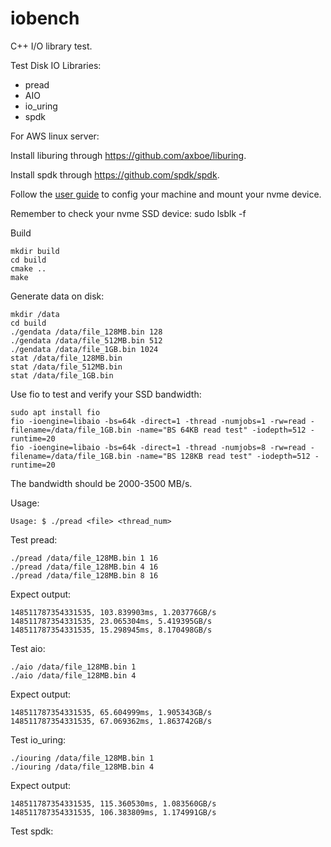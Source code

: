 # iobench
C++ I/O library test.

Test Disk IO Libraries:
- pread
- AIO
- io_uring
- spdk


For AWS linux server:

Install liburing through https://github.com/axboe/liburing.

Install spdk through https://github.com/spdk/spdk.

Follow the [user guide](https://docs.aws.amazon.com/zh_cn/AWSEC2/latest/UserGuide/ebs-using-volumes.html) to config your machine and mount your nvme device.

Remember to check your nvme SSD device: sudo lsblk -f

Build
```
mkdir build
cd build
cmake ..
make
```


Generate data on disk:

```
mkdir /data
cd build
./gendata /data/file_128MB.bin 128
./gendata /data/file_512MB.bin 512
./gendata /data/file_1GB.bin 1024
stat /data/file_128MB.bin
stat /data/file_512MB.bin
stat /data/file_1GB.bin
```

Use fio to test and verify your SSD bandwidth:
```
sudo apt install fio
fio -ioengine=libaio -bs=64k -direct=1 -thread -numjobs=1 -rw=read -filename=/data/file_1GB.bin -name="BS 64KB read test" -iodepth=512 -runtime=20
fio -ioengine=libaio -bs=64k -direct=1 -thread -numjobs=8 -rw=read -filename=/data/file_1GB.bin -name="BS 128KB read test" -iodepth=512 -runtime=20
```
The bandwidth should be 2000-3500 MB/s.

Usage:
```
Usage: $ ./pread <file> <thread_num>
```

Test pread:
```
./pread /data/file_128MB.bin 1 16
./pread /data/file_128MB.bin 4 16
./pread /data/file_128MB.bin 8 16
```

Expect output:
```
148511787354331535, 103.839903ms, 1.203776GB/s
148511787354331535, 23.065304ms, 5.419395GB/s
148511787354331535, 15.298945ms, 8.170498GB/s
```

Test aio:
```
./aio /data/file_128MB.bin 1
./aio /data/file_128MB.bin 4
```

Expect output:
```
148511787354331535, 65.604999ms, 1.905343GB/s
148511787354331535, 67.069362ms, 1.863742GB/s
```


Test io_uring:
```
./iouring /data/file_128MB.bin 1
./iouring /data/file_128MB.bin 4
```

Expect output:
```
148511787354331535, 115.360530ms, 1.083560GB/s
148511787354331535, 106.383809ms, 1.174991GB/s
```


Test spdk:
